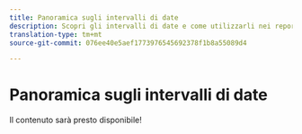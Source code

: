 ```yaml
---
title: Panoramica sugli intervalli di date
description: Scopri gli intervalli di date e come utilizzarli nei report.
translation-type: tm+mt
source-git-commit: 076ee40e5aef1773976545692378f1b8a55089d4

---
```



# Panoramica sugli intervalli di date

Il contenuto sarà presto disponibile!
